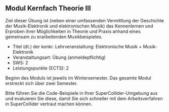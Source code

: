 ## Modul Kernfach Theorie III

Ziel dieser Übung ist (neben einer umfassenden Vermittlung der Geschichte der Musik-Elektronik und elektronischen Musik) das Kennenlernen und Erproben ihrer Möglichkeiten in Theorie und Praxis anhand eines gemeinsam zu erarbeitenden Musikbeispieles.

- Titel (dt.) der konkr. Lehrveranstaltung: 	Elektronische Musik + Musik-Elektronik
- Veranstaltungsart: 	Übung (anmeldepflichtig)
- SWS: 	2
- Leistungspunkte (ECTS): 	2

Beginn des Moduls ist jeweils im Wintersemester. Das gesamte Modul erstreckt sich über zwei Semester.

Bitte führen Sie die Code-Beispiele in Ihrer SuperCollider-Umgebung aus und evaluieren Sie diese, damit Sie sich schneller mit dem Arbeitsverfahren in SuperCollider vertraut machen können.

